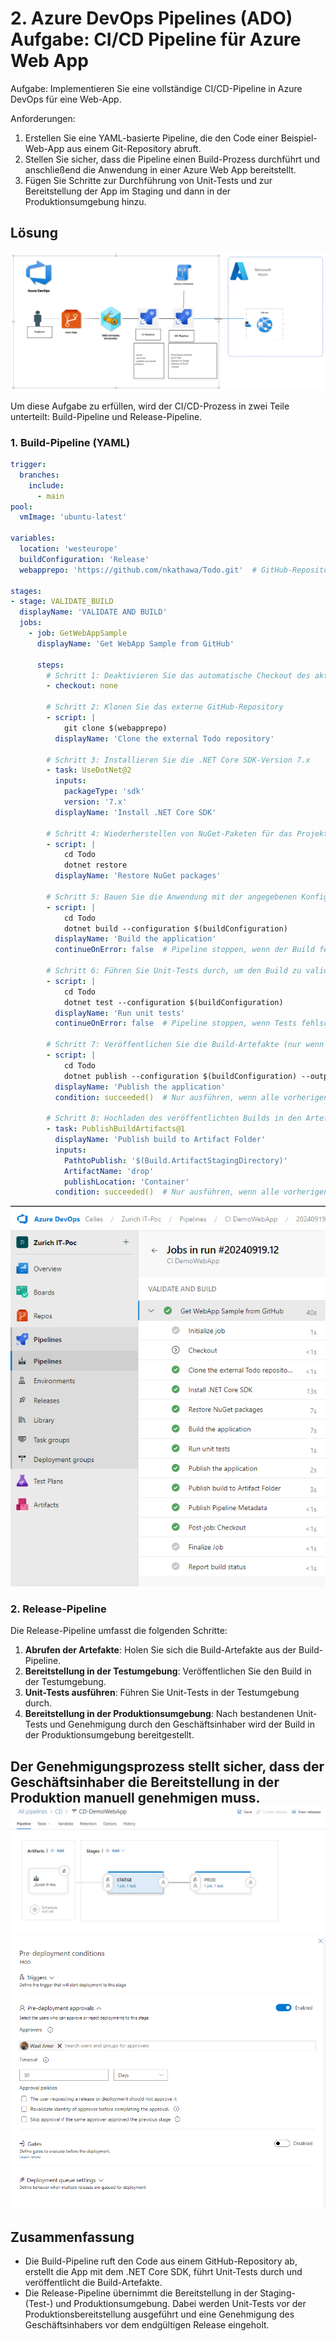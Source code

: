# 2. Azure DevOps Pipelines (ADO) Aufgabe: CI/CD Pipeline für Azure Web App
Aufgabe: Implementieren Sie eine vollständige CI/CD-Pipeline in Azure DevOps für eine Web-App.


Anforderungen:
1. Erstellen Sie eine YAML-basierte Pipeline, die den Code einer Beispiel-Web-App aus einem Git-Repository abruft.
2. Stellen Sie sicher, dass die Pipeline einen Build-Prozess durchführt und anschließend die Anwendung in einer Azure Web App bereitstellt.
3. Fügen Sie Schritte zur Durchführung von Unit-Tests und zur Bereitstellung der App im Staging und dann in der Produktionsumgebung hinzu.


## Lösung

![Architecture](../Q2/img/q2_3_1.png)

Um diese Aufgabe zu erfüllen, wird der CI/CD-Prozess in zwei Teile unterteilt: Build-Pipeline und Release-Pipeline.

### 1. Build-Pipeline (YAML)

```yaml
trigger: 
  branches:
    include:
      - main
pool:
  vmImage: 'ubuntu-latest'

variables:
  location: 'westeurope'  
  buildConfiguration: 'Release' 
  webapprepo: 'https://github.com/nkathawa/Todo.git'  # GitHub-Repository-URL für die Demo-Web-App

stages:
- stage: VALIDATE_BUILD
  displayName: 'VALIDATE AND BUILD'
  jobs:
    - job: GetWebAppSample
      displayName: 'Get WebApp Sample from GitHub'

      steps:
        # Schritt 1: Deaktivieren Sie das automatische Checkout des aktuellen Azure DevOps-Repositorys
        - checkout: none

        # Schritt 2: Klonen Sie das externe GitHub-Repository
        - script: |
            git clone $(webapprepo)
          displayName: 'Clone the external Todo repository'

        # Schritt 3: Installieren Sie die .NET Core SDK-Version 7.x
        - task: UseDotNet@2
          inputs:
            packageType: 'sdk'
            version: '7.x'
          displayName: 'Install .NET Core SDK'

        # Schritt 4: Wiederherstellen von NuGet-Paketen für das Projekt
        - script: |
            cd Todo
            dotnet restore
          displayName: 'Restore NuGet packages'

        # Schritt 5: Bauen Sie die Anwendung mit der angegebenen Konfiguration
        - script: |
            cd Todo
            dotnet build --configuration $(buildConfiguration)
          displayName: 'Build the application'
          continueOnError: false  # Pipeline stoppen, wenn der Build fehlschlägt

        # Schritt 6: Führen Sie Unit-Tests durch, um den Build zu validieren
        - script: |
            cd Todo
            dotnet test --configuration $(buildConfiguration)
          displayName: 'Run unit tests'
          continueOnError: false  # Pipeline stoppen, wenn Tests fehlschlagen

        # Schritt 7: Veröffentlichen Sie die Build-Artefakte (nur wenn Tests und Build erfolgreich sind)
        - script: |
            cd Todo
            dotnet publish --configuration $(buildConfiguration) --output $(Build.ArtifactStagingDirectory)
          displayName: 'Publish the application'
          condition: succeeded()  # Nur ausführen, wenn alle vorherigen Schritte erfolgreich sind

        # Schritt 8: Hochladen des veröffentlichten Builds in den Artefakt-Ordner
        - task: PublishBuildArtifacts@1
          displayName: 'Publish build to Artifact Folder'
          inputs:
            PathtoPublish: '$(Build.ArtifactStagingDirectory)'  
            ArtifactName: 'drop'  
            publishLocation: 'Container'
          condition: succeeded()  # Nur ausführen, wenn alle vorherigen Schritte erfolgreich sind
```
![Build Steps](../Q2/img/q2_2.png)


### 2. Release-Pipeline

Die Release-Pipeline umfasst die folgenden Schritte:

1. **Abrufen der Artefakte**: Holen Sie sich die Build-Artefakte aus der Build-Pipeline.
2. **Bereitstellung in der Testumgebung**: Veröffentlichen Sie den Build in der Testumgebung.
3. **Unit-Tests ausführen**: Führen Sie Unit-Tests in der Testumgebung durch.
4. **Bereitstellung in der Produktionsumgebung**: Nach bestandenen Unit-Tests und Genehmigung durch den Geschäftsinhaber wird der Build in der Produktionsumgebung bereitgestellt.

Der Genehmigungsprozess stellt sicher, dass der Geschäftsinhaber die Bereitstellung in der Produktion manuell genehmigen muss.
![Build Steps 1](../Q2/img/q2_4.png)
![Build Steps 2](../Q2/img/q2_5.png)
---

## Zusammenfassung

- Die Build-Pipeline ruft den Code aus einem GitHub-Repository ab, erstellt die App mit dem .NET Core SDK, führt Unit-Tests durch und veröffentlicht die Build-Artefakte.
- Die Release-Pipeline übernimmt die Bereitstellung in der Staging- (Test-) und Produktionsumgebung. Dabei werden Unit-Tests vor der Produktionsbereitstellung ausgeführt und eine Genehmigung des Geschäftsinhabers vor dem endgültigen Release eingeholt.